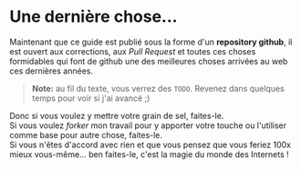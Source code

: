 # Une dernière chose...

Maintenant que ce guide est publié sous la forme d'un **repository github**, il est ouvert aux corrections, aux *Pull Request* et toutes ces choses formidables qui font de github une des meilleures choses arrivées au web ces dernières années.

> **Note:** au fil du texte, vous verrez des `TODO`. Revenez dans quelques temps pour voir si j'ai avancé ;)

Donc si vous voulez y mettre votre grain de sel, faites-le.  
Si vous voulez *forker* mon travail pour y apporter votre touche ou l'utiliser comme base pour autre chose, faites-le.  
Si vous n'êtes d'accord avec rien et que vous pensez que vous feriez 100x mieux vous-même… ben faites-le, c'est la magie du monde des Internets !
